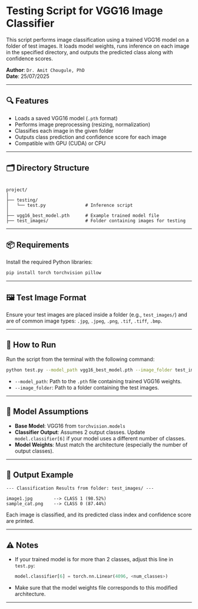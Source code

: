 # Testing Script for VGG16 Image Classifier

This script performs image classification using a trained VGG16 model on a folder of test images. It loads model weights, runs inference on each image in the specified directory, and outputs the predicted class along with confidence scores.

**Author**: `Dr. Amit Chougule, PhD`  
**Date**: 25/07/2025

---

## 🔍 Features

- Loads a saved VGG16 model (`.pth` format)
- Performs image preprocessing (resizing, normalization)
- Classifies each image in the given folder
- Outputs class prediction and confidence score for each image
- Compatible with GPU (CUDA) or CPU

---

## 🗂️ Directory Structure

```

project/
│
├── testing/
│   └── test.py               # Inference script
│
├── vgg16_best_model.pth      # Example trained model file
├── test_images/              # Folder containing images for testing

```

---

## 📦 Requirements

Install the required Python libraries:

```bash
pip install torch torchvision pillow
````

---

## 🖼️ Test Image Format

Ensure your test images are placed inside a folder (e.g., `test_images/`) and are of common image types: `.jpg`, `.jpeg`, `.png`, `.tif`, `.tiff`, `.bmp`.

---

## 🚀 How to Run

Run the script from the terminal with the following command:

```bash
python test.py --model_path vgg16_best_model.pth --image_folder test_images/
```

* `--model_path`: Path to the `.pth` file containing trained VGG16 weights.
* `--image_folder`: Path to a folder containing the test images.

---

## 🧠 Model Assumptions

* **Base Model**: VGG16 from `torchvision.models`
* **Classifier Output**: Assumes 2 output classes. Update `model.classifier[6]` if your model uses a different number of classes.
* **Model Weights**: Must match the architecture (especially the number of output classes).

---

## 📝 Output Example

```
--- Classification Results from folder: test_images/ ---

image1.jpg        --> CLASS 1 (98.52%)
sample_cat.png    --> CLASS 0 (87.44%)

```

Each image is classified, and its predicted class index and confidence score are printed.

---

## ⚠️ Notes

* If your trained model is for more than 2 classes, adjust this line in `test.py`:

  ```python
  model.classifier[6] = torch.nn.Linear(4096, <num_classes>)
  ```

* Make sure that the model weights file corresponds to this modified architecture.

---
